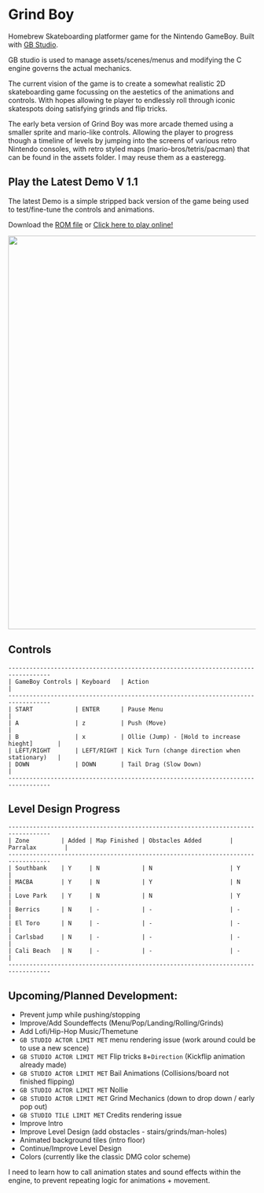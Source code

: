 # Grind Boy
Homebrew Skateboarding platformer game for the Nintendo GameBoy.
Built with [GB Studio](https://www.gbstudio.dev/). 

GB studio is used to manage assets/scenes/menus and modifying the C engine governs the actual mechanics.

The current vision of the game is to create a somewhat realistic 2D skateboarding game focussing on the aestetics of the animations and controls. With hopes allowing te player to endlessly roll through iconic skatespots doing satisfying grinds and flip tricks.

The early beta version of Grind Boy was more arcade themed using a smaller sprite and mario-like controls. Allowing the player to progress though a timeline of levels by jumping into the screens of various retro Nintendo consoles, with retro styled maps (mario-bros/tetris/pacman) that can be found in the assets folder. I may reuse them as a easteregg.

## Play the Latest Demo V 1.1
The latest Demo is a simple stripped back version of the game being used to test/fine-tune the controls and animations.

Download the [ROM file](https://github.com/Shellywell123/Grind_Boy/blob/GB-Studio-3.1/build/rom/game.gb) or [Click here to play online!](https://shellywell123.github.io/Grind_Boy/build/web/index.html)

<a href="https://shellywell123.github.io/Grind_Boy/build/web/index.html">
  <img src="https://github.com/Shellywell123/Grind_Boy/blob/GB-Studio-3.1/assets/screenshots/DemoV1.1.gif" width="800" />
</a>

## Controls
```
----------------------------------------------------------------------------------
| GameBoy Controls | Keyboard   | Action                                         |
----------------------------------------------------------------------------------
| START            | ENTER      | Pause Menu                                     |         
| A                | z          | Push (Move)                                    |
| B                | x          | Ollie (Jump) - [Hold to increase hieght]       |
| LEFT/RIGHT       | LEFT/RIGHT | Kick Turn (change direction when stationary)   |
| DOWN             | DOWN       | Tail Drag (Slow Down)                          |
----------------------------------------------------------------------------------
```

## Level Design Progress
 ```
----------------------------------------------------------------------------------
| Zone         | Added | Map Finished | Obstacles Added        | Parralax        |
----------------------------------------------------------------------------------
| Southbank    | Y     | N            | N                      | Y               |
| MACBA        | Y     | N            | Y                      | N               |
| Love Park    | Y     | N            | N                      | Y               |
| Berrics      | N     | -            | -                      | -               |
| El Toro      | N     | -            | -                      | -               |
| Carlsbad     | N     | -            | -                      | -               |
| Cali Beach   | N     | -            | -                      | -               |
----------------------------------------------------------------------------------
```

## Upcoming/Planned Development:
 - Prevent jump while pushing/stopping
 - Improve/Add Soundeffects (Menu/Pop/Landing/Rolling/Grinds)
 - Add Lofi/Hip-Hop Music/Themetune
 - `GB STUDIO ACTOR LIMIT MET` menu rendering issue (work around could be to use a new scence)
 - `GB STUDIO ACTOR LIMIT MET` Flip tricks `B`+`Direction` (Kickflip animation already made)
 - `GB STUDIO ACTOR LIMIT MET` Bail Animations (Collisions/board not finished flipping)
 - `GB STUDIO ACTOR LIMIT MET` Nollie
 - `GB STUDIO ACTOR LIMIT MET` Grind Mechanics (down to drop down / early pop out)
 - `GB STUDIO TILE LIMIT MET` Credits rendering issue
 - Improve Intro
 - Improve Level Design (add obstacles - stairs/grinds/man-holes)
 - Animated background tiles (intro floor)
 - Continue/Improve Level Design
 - Colors (currently like the classic DMG color scheme)

I need to learn how to call animation states and sound effects within the engine, to prevent repeating logic for animations + movement.